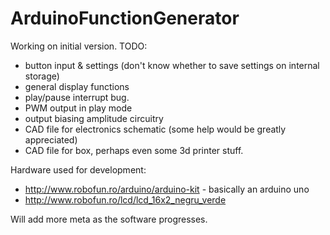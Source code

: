 ArduinoFunctionGenerator
========================
Working on initial version.
TODO:
 - button input & settings (don't know whether to save settings on internal storage)
 - general display functions
 - play/pause interrupt bug.
 - PWM output in play mode
 - output biasing amplitude circuitry
 - CAD file for electronics schematic (some help would be greatly appreciated)
 - CAD file for box, perhaps even some 3d printer stuff.

Hardware used for development:
 - http://www.robofun.ro/arduino/arduino-kit - basically an arduino uno
 - http://www.robofun.ro/lcd/lcd_16x2_negru_verde

Will add more meta as the software progresses.
